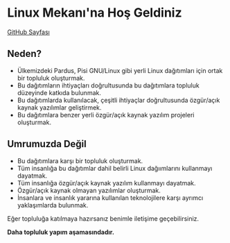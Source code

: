 # Linux Mekanı'na Hoş Geldiniz
[GitHub Sayfası](https://github.com/linuxmekani)

## Neden?
- Ülkemizdeki Pardus, Pisi GNU/Linux gibi yerli Linux dağıtımları için ortak bir topluluk oluşturmak.
- Bu dağıtımların ihtiyaçları doğrultusunda bu dağıtımlara topluluk düzeyinde katkıda bulunmak.
- Bu dağıtımlarda kullanılacak, çeşitli ihtiyaçlar doğrultusunda özgür/açık kaynak yazılımlar geliştirmek.
- Bu dağıtımlara benzer yerli özgür/açık kaynak yazılım projeleri oluşturmak.

## Umrumuzda Değil
- Bu dağıtımlara karşı bir topluluk oluşturmak.
- Tüm insanlığa bu dağıtımlar dahil belirli Linux dağıımlarını kullanmayı dayatmak.
- Tüm insanlığa özgür/açık kaynak yazılım kullanmayı dayatmak.
- Özgür/açık kaynak olmayan yazılımlar oluşturmak.
- İnsanlara ve insanlık yararına kullanılan teknolojilere karşı ayrımcı yaklaşımlarda bulunmak.

Eğer topluluğa katılmaya hazırsanız benimle iletişime geçebilirsiniz.

**Daha topluluk yapım aşamasındadır.**
